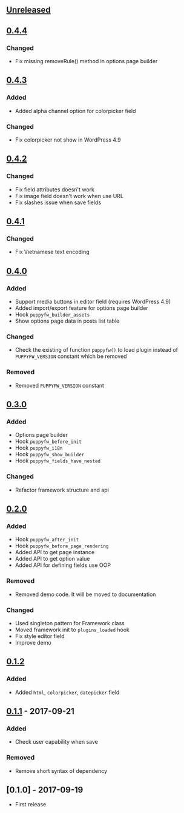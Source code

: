 ## [Unreleased]
## [0.4.4]
### Changed
- Fix missing removeRule() method in options page builder

## [0.4.3]
### Added
- Added alpha channel option for colorpicker field

### Changed
- Fix colorpicker not show in WordPress 4.9

## [0.4.2]
### Changed
- Fix field attributes doesn't work
- Fix image field doesn't work when use URL
- Fix slashes issue when save fields

## [0.4.1]
### Changed
- Fix Vietnamese text encoding

## [0.4.0]
### Added
- Support media buttons in editor field (requires WordPress 4.9)
- Added import/export feature for options page builder
- Hook `puppyfw_builder_assets`
- Show options page data in posts list table

### Changed
- Check the existing of function `puppyfw()` to load plugin instead of `PUPPYFW_VERSION` constant which be removed

### Removed
- Removed `PUPPYFW_VERSION` constant

## [0.3.0]
### Added
- Options page builder
- Hook `puppyfw_before_init`
- Hook `puppyfw_i18n`
- Hook `puppyfw_show_builder`
- Hook `puppyfw_fields_have_nested`

### Changed
- Refactor framework structure and api

## [0.2.0]
### Added
- Hook `puppyfw_after_init`
- Hook `puppyfw_before_page_rendering`
- Added API to get page instance
- Added API to get option value
- Added API for defining fields use OOP

### Removed
- Removed demo code. It will be moved to documentation

### Changed
- Used singleton pattern for Framework class
- Moved framework init to `plugins_loaded` hook
- Fix style editor field
- Improve demo

## [0.1.2]
### Added
- Added `html`, `colorpicker`, `datepicker` field

## [0.1.1] - 2017-09-21
### Added
- Check user capability when save

### Removed
- Remove short syntax of dependency

## [0.1.0] - 2017-09-19
- First release

[Unreleased]: https://github.com/truongwp/puppyfw/compare/0.4.4...HEAD
[0.4.4]: https://github.com/truongwp/puppyfw/compare/0.4.3...0.4.4
[0.4.3]: https://github.com/truongwp/puppyfw/compare/0.4.2...0.4.3
[0.4.2]: https://github.com/truongwp/puppyfw/compare/0.4.1...0.4.2
[0.4.1]: https://github.com/truongwp/puppyfw/compare/0.4.0...0.4.1
[0.4.0]: https://github.com/truongwp/puppyfw/compare/0.3.0...0.4.0
[0.3.0]: https://github.com/truongwp/puppyfw/compare/0.2.0...0.3.0
[0.2.0]: https://github.com/truongwp/puppyfw/compare/0.1.2...0.2.0
[0.1.2]: https://github.com/truongwp/puppyfw/compare/0.1.1...0.1.2
[0.1.1]: https://github.com/truongwp/puppyfw/compare/0.1.0...0.1.1
